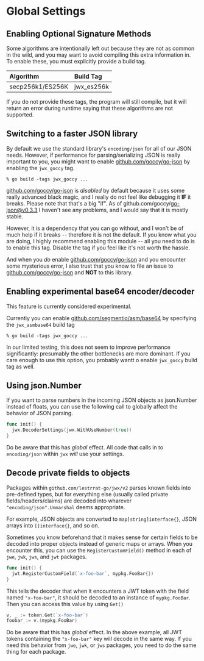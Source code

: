 # Global Settings

## Enabling Optional Signature Methods

Some algorithms are intentionally left out because they are not as common in the wild, and you may want to avoid compiling this extra information in.
To enable these, you must explicitly provide a build tag.

| Algorithm        | Build Tag  |
|:-----------------|:-----------|
| secp256k1/ES256K | jwx_es256k |

If you do not provide these tags, the program will still compile, but it will return an error during runtime saying that these algorithms are not supported.

## Switching to a faster JSON library

By default we use the standard library's `encoding/json` for all of our JSON needs.
However, if performance for parsing/serializing JSON is really important to you, you might want to enable [github.com/goccy/go-json](https://github.com/goccy/go-json) by enabling the `jwx_goccy` tag.

```shell
% go build -tags jwx_goccy ...
```

[github.com/goccy/go-json](https://github.com/goccy/go-json) is *disabled* by default because it uses some really advanced black magic, and I really do not feel like debugging it **IF** it breaks. Please note that that's a big "if".
As of github.com/goccy/go-json@v0.3.3 I haven't see any problems, and I would say that it is mostly stable.

However, it is a dependency that you can go without, and I won't be of much help if it breaks -- therefore it is not the default.
If you know what you are doing, I highly recommend enabling this module -- all you need to do is to enable this tag.
Disable the tag if you feel like it's not worth the hassle.

And when you *do* enable [github.com/goccy/go-json](https://github.com/goccy/go-json) and you encounter some mysterious error, I also trust that you know to file an issue to [github.com/goccy/go-json](https://github.com/goccy/go-json) and **NOT** to this library.

## Enabling experimental base64 encoder/decoder

This feature is currently considered experimental.

Currently you can enable [github.com/segmentio/asm/base64](https://github.com/segmentio/asm/tree/main/base64) by specifying the `jwx_asmbase64` build tag

```shell
% go build -tags jwx_goccy ...
```

In our limited testing, this does not seem to improve performance significantly: presumably the other bottlenecks are more dominant. If you care enough to use this option, you probably wantt o enable `jwx_goccy` build tag as well.

## Using json.Number

If you want to parse numbers in the incoming JSON objects as json.Number
instead of floats, you can use the following call to globally affect the behavior of JSON parsing.

```go
func init() {
  jwx.DecoderSettings(jwx.WithUseNumber(true))
}
```

Do be aware that this has *global* effect. All code that calls in to `encoding/json`
within `jwx` *will* use your settings.

## Decode private fields to objects

Packages within `github.com/lestrrat-go/jwx/v2` parses known fields into pre-defined types,
but for everything else (usually called private fields/headers/claims) are decoded into
wharever `"encoding/json".Unmarshal` deems appropriate.

For example, JSON objects are converted to `map[string]interface{}`, JSON arrays into
`[]interface{}`, and so on.

Sometimes you know beforehand that it makes sense for certain fields to be decoded into
proper objects instead of generic maps or arrays. When you encounter this, you can use
the `RegisterCustomField()` method in each of `jwe`, `jwk`, `jws`, and `jwt` packages.

```go
func init() {
  jwt.RegisterCustomField(`x-foo-bar`, mypkg.FooBar{})
}
```

This tells the decoder that when it encounters a JWT token with the field named
`"x-foo-bar"`, it should be decoded to an instance of `mypkg.FooBar`. Then you can
access this value by using `Get()`

```go
v, _ := token.Get(`x-foo-bar`)
foobar := v.(mypkg.FooBar)
```

Do be aware that this has *global* effect. In the above example, all JWT tokens containing
the `"x-foo-bar"` key will decode in the same way. If you need this behavior from
`jwe`, `jwk`, or `jws` packages, you need to do the same thing for each package.


